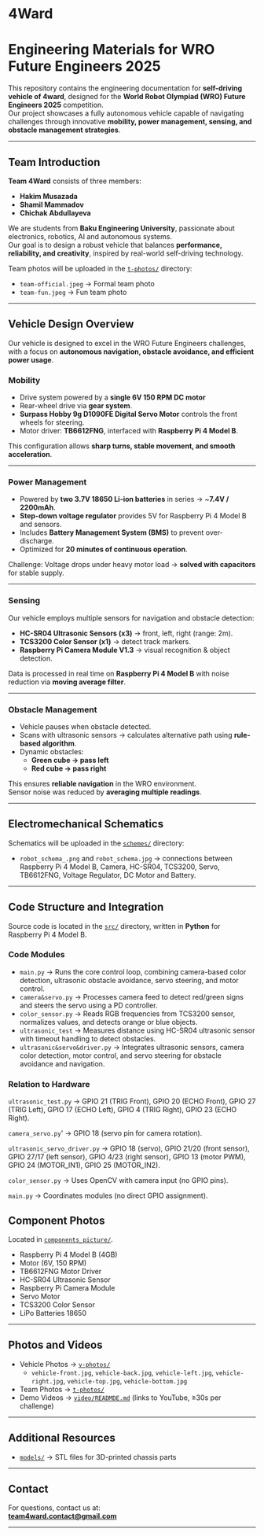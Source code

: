 # 4Ward

# Engineering Materials for WRO Future Engineers 2025

This repository contains the engineering documentation for **self-driving vehicle of 4ward**, designed for the **World Robot Olympiad (WRO) Future Engineers 2025** competition.  
Our project showcases a fully autonomous vehicle capable of navigating challenges through innovative **mobility, power management, sensing, and obstacle management strategies**.

---

## Team Introduction

**Team 4Ward** consists of three members:  
- **Hakim Musazada**  
- **Shamil Mammadov**  
- **Chichak Abdullayeva**

We are students from **Baku Engineering University**, passionate about electronics, robotics, AI and autonomous systems.  
Our goal is to design a robust vehicle that balances **performance, reliability, and creativity**, inspired by real-world self-driving technology.

Team photos will be uploaded in the [`t-photos/`](./t-photos/) directory:  
- `team-official.jpeg`  → Formal team photo  
- `team-fun.jpeg` → Fun team photo  

---

## Vehicle Design Overview

Our vehicle is designed to excel in the WRO Future Engineers challenges, with a focus on **autonomous navigation, obstacle avoidance, and efficient power usage**.

### Mobility
- Drive system powered by a **single 6V 150 RPM DC motor**
- Rear-wheel drive via **gear system**.  
- **Surpass Hobby 9g D1090FE Digital Servo Motor** controls the front wheels for steering.  
- Motor driver: **TB6612FNG**, interfaced with **Raspberry Pi 4 Model B**.  

This configuration allows **sharp turns, stable movement, and smooth acceleration**.

---

### Power Management
- Powered by **two 3.7V 18650 Li-ion batteries** in series → ~**7.4V / 2200mAh**.  
- **Step-down voltage regulator** provides 5V for Raspberry Pi 4 Model B and sensors.  
- Includes **Battery Management System (BMS)** to prevent over-discharge.  
- Optimized for **20 minutes of continuous operation**.  

Challenge: Voltage drops under heavy motor load → **solved with capacitors** for stable supply.  

---

### Sensing
Our vehicle employs multiple sensors for navigation and obstacle detection:

- **HC-SR04 Ultrasonic Sensors (x3)** → front, left, right (range: 2m).  
- **TCS3200 Color Sensor (x1)** → detect track markers.  
- **Raspberry Pi Camera Module V1.3** → visual recognition & object detection.  

Data is processed in real time on **Raspberry Pi 4 Model B** with noise reduction via **moving average filter**.

---

### Obstacle Management
- Vehicle pauses when obstacle detected.  
- Scans with ultrasonic sensors → calculates alternative path using **rule-based algorithm**.  
- Dynamic obstacles:  
  - **Green cube → pass left**  
  - **Red cube → pass right**  

This ensures **reliable navigation** in the WRO environment.  
Sensor noise was reduced by **averaging multiple readings**.

---

## Electromechanical Schematics
Schematics will be uploaded in the [`schemes/`](./schemes/) directory:  

- `robot_schema_.png` and `robot_schema.jpg` → connections between Raspberry Pi 4 Model B, Camera, HC-SR04, TCS3200, Servo, TB6612FNG, Voltage Regulator, DC Motor and Battery.  

---

## Code Structure and Integration
Source code is located in the [`src/`](./src/) directory, written in **Python** for Raspberry Pi 4 Model B.  

### Code Modules
- `main.py` → Runs the core control loop, combining camera-based color detection, ultrasonic obstacle avoidance, servo steering, and motor control. 
- `camera&servo.py` → Processes camera feed to detect red/green signs and steers the servo using a PD controller.
- `color_sensor.py` → Reads RGB frequencies from TCS3200 sensor, normalizes values, and detects orange or blue objects. 
- `ultrasonic_test`  → Measures distance using HC-SR04 ultrasonic sensor with timeout handling to detect obstacles.
- `ultrasonic&servo&driver.py` → Integrates ultrasonic sensors, camera color detection, motor control, and servo steering for obstacle avoidance and navigation.
### Relation to Hardware
`ultrasonic_test.py` → GPIO 21 (TRIG Front), GPIO 20 (ECHO Front), GPIO 27 (TRIG Left), GPIO 17 (ECHO Left), GPIO 4 (TRIG Right), GPIO 23 (ECHO Right).

`camera_servo.py`' → GPIO 18 (servo pin for camera rotation).

`ultrasonic_servo_driver.py` → GPIO 18 (servo), GPIO 21/20 (front sensor), GPIO 27/17 (left sensor), GPIO 4/23 (right sensor), GPIO 13 (motor PWM), GPIO 24 (MOTOR_IN1), GPIO 25 (MOTOR_IN2).

`color_sensor.py` → Uses OpenCV with camera input (no GPIO pins).

`main.py` → Coordinates modules (no direct GPIO assignment).

## Component Photos
Located in [`components_picture/`](./components-picture/).  

- Raspberry Pi 4 Model B (4GB)  
- Motor (6V, 150 RPM)  
- TB6612FNG Motor Driver  
- HC-SR04 Ultrasonic Sensor  
- Raspberry Pi Camera Module  
- Servo Motor  
- TCS3200 Color Sensor
- LiPo Batteries 18650 

---

## Photos and Videos
- Vehicle Photos → [`v-photos/`](./v-photos/)  
  - `vehicle-front.jpg`, `vehicle-back.jpg`, `vehicle-left.jpg`, `vehicle-right.jpg`, `vehicle-top.jpg`, `vehicle-bottom.jpg`  
- Team Photos → [`t-photos/`](./t-photos/)  
- Demo Videos → [`video/READMDE.md`](./video/video.md) (links to YouTube, ≥30s per challenge)  

---

## Additional Resources
- [`models/`](./models/) → STL files for 3D-printed chassis parts

---

## Contact
For questions, contact us at:  
**team4ward.contact@gmail.com**

---


